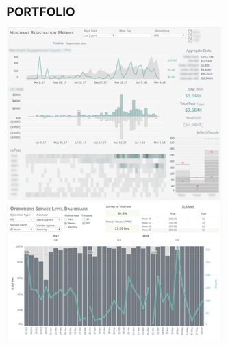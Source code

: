 # PORTFOLIO
![Portfolio Tableau1.png](https://github.com/Shilsri/PORTFOLIO/blob/master/Portfolio%20Tableau%201.png)
![Portfolio Tableau2.png](https://github.com/Shilsri/PORTFOLIO/blob/master/Portfolio%20Tableau%202.png)

